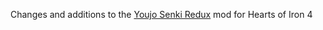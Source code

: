 Changes and additions to the [Youjo Senki Redux](https://steamcommunity.com/sharedfiles/filedetails/?id=2150229170)  mod for Hearts of Iron 4